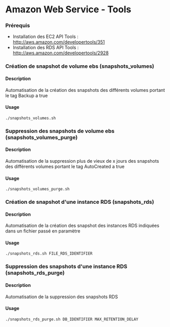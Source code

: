 # Amazon Web Service - Tools

### Prérequis
* Installation des EC2 API Tools : http://aws.amazon.com/developertools/351
* Installation des RDS API Tools : http://aws.amazon.com/developertools/2928

### Création de snapshot de volume ebs (snapshots_volumes)

#### Description
Automatisation de la création des snapshots des différents volumes portant le tag Backup a true

#### Usage

```
./snapshots_volumes.sh
```

### Suppression des snapshots de volume ebs (snapshots_volumes_purge)

#### Description
Automatisation de la suppression plus de vieux de x jours des snapshots des différents volumes portant le tag AutoCreated a true

#### Usage

```
./snapshots_volumes_purge.sh
```

### Création de snapshot d'une instance RDS (snapshots_rds)

#### Description
Automatisation de la création des snapshot des instances RDS indiquées dans un fichier passé en paramètre

#### Usage

```
./snapshots_rds.sh FILE_RDS_IDENTIFIER
```

### Suppression des snapshots d'une instance RDS (snapshots_rds_purge)

#### Description
Automatisation de la suppression des snapshots RDS

#### Usage

```
./snapshots_rds_purge.sh DB_IDENTIFIER MAX_RETENTION_DELAY
```
